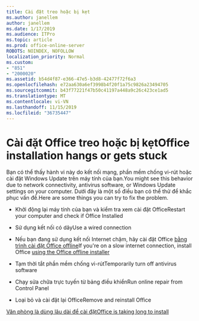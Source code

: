 ```yaml
---
title: Cài đặt treo hoặc bị kẹt
ms.author: janellem
author: janellem
ms.date: 1/17/2019
ms.audience: ITPro
ms.topic: article
ms.prod: office-online-server
ROBOTS: NOINDEX, NOFOLLOW
localization_priority: Normal
ms.custom:
- "851"
- "2000020"
ms.assetid: b54d4f87-e366-47e5-b3d8-42477f72f6a3
ms.openlocfilehash: e72aa630a6ef3998b4f20f1a75c9826a23494705
ms.sourcegitcommit: b43f77221f47b50c41197a448a9c26c423ce1ad5
ms.translationtype: MT
ms.contentlocale: vi-VN
ms.lasthandoff: 11/15/2019
ms.locfileid: "36735447"
---
```

# <a name="office-installation-hangs-or-gets-stuck"></a><span data-ttu-id="75d42-102">Cài đặt Office treo hoặc bị kẹt</span><span class="sxs-lookup"><span data-stu-id="75d42-102">Office installation hangs or gets stuck</span></span>

<span data-ttu-id="75d42-103">Bạn có thể thấy hành vi này do kết nối mạng, phần mềm chống vi-rút hoặc cài đặt Windows Update trên máy tính của bạn.</span><span class="sxs-lookup"><span data-stu-id="75d42-103">You might see this behavior due to network connectivity, antivirus software, or Windows Update settings on your computer.</span></span> <span data-ttu-id="75d42-104">Dưới đây là một số điều bạn có thể thử để khắc phục vấn đề.</span><span class="sxs-lookup"><span data-stu-id="75d42-104">Here are some things you can try to fix the problem.</span></span>
  
- <span data-ttu-id="75d42-105">Khởi động lại máy tính của bạn và kiểm tra xem cài đặt Office</span><span class="sxs-lookup"><span data-stu-id="75d42-105">Restart your computer and check if Office Installed</span></span>

- <span data-ttu-id="75d42-106">Sử dụng kết nối có dây</span><span class="sxs-lookup"><span data-stu-id="75d42-106">Use a wired connection</span></span>

- <span data-ttu-id="75d42-107">Nếu bạn đang sử dụng kết nối Internet chậm, hãy cài đặt Office [bằng trình cài đặt Office offline](https://support.office.com/article/f0a85fe7-118f-41cb-a791-d59cef96ad1c?wt.mc_id=Alchemy_ClientDIA)</span><span class="sxs-lookup"><span data-stu-id="75d42-107">If you're on a slow internet connection, install Office [using the Office offline installer](https://support.office.com/article/f0a85fe7-118f-41cb-a791-d59cef96ad1c?wt.mc_id=Alchemy_ClientDIA)</span></span>

- <span data-ttu-id="75d42-108">Tạm thời tắt phần mềm chống vi-rút</span><span class="sxs-lookup"><span data-stu-id="75d42-108">Temporarily turn off antivirus software</span></span>

- <span data-ttu-id="75d42-109">Chạy sửa chữa trực tuyến từ bảng điều khiển</span><span class="sxs-lookup"><span data-stu-id="75d42-109">Run online repair from Control Panel</span></span>

- <span data-ttu-id="75d42-110">Loại bỏ và cài đặt lại Office</span><span class="sxs-lookup"><span data-stu-id="75d42-110">Remove and reinstall Office</span></span>

[<span data-ttu-id="75d42-111">Văn phòng là dùng lâu dài để cài đặt</span><span class="sxs-lookup"><span data-stu-id="75d42-111">Office is taking long to install</span></span>](https://support.office.com/article/0f09f357-3fef-42a6-b8aa-cef4c6c44bdf?wt.mc_id=Alchemy_ClientDIA)
  